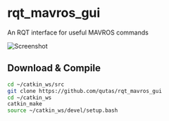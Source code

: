 # rqt_mavros_gui
An RQT interface for useful MAVROS commands

![Screenshot](/resource/screenshot.png)

## Download & Compile
```sh
cd ~/catkin_ws/src
git clone https://github.com/qutas/rqt_mavros_gui
cd ~/catkin_ws
catkin_make
source ~/catkin_ws/devel/setup.bash
```
